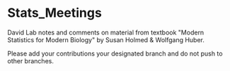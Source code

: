 # Stats_Meetings
David Lab notes and comments on material from textbook "Modern Statistics for Modern Biology" by Susan Holmed &amp; Wolfgang Huber.

Please add your contributions your designated branch and do not push to other branches.
